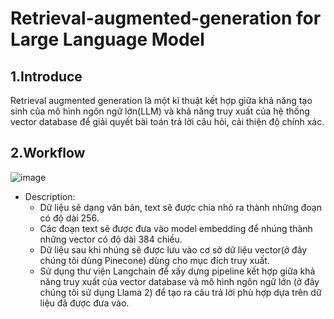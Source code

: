 # Retrieval-augmented-generation for Large Language Model
## 1.Introduce
Retrieval augmented generation là một kĩ thuật kết hợp giữa khả năng tạo sinh của mô hình ngôn ngữ lớn(LLM) và khả năng truy xuất của hệ thống vector database để giải quyết bài toán trả lời câu hỏi, cải thiện độ chính xác.
## 2.Workflow
![image](https://github.com/minhduc2672002/Retrieval-augmented-generation/assets/133132824/87bee34b-db54-4c51-8ae7-eab36288cfd8)
* Description:
  - Dữ liệu sẽ dạng văn bản, text sẽ được chia nhỏ ra thành những đoạn có độ dài 256.
  - Các đoạn text sẽ được đưa vào model embedding để nhúng thành những vector có độ dài 384 chiều.
  - Dữ liệu sau khi nhúng sẽ được lưu vào cơ sở dữ liệu vector(ở đây chúng tôi dùng Pinecone) dùng cho mục đích truy xuất.
  - Sử dụng thư viện Langchain để xấy dựng pipeline kết hợp giữa khả năng truy xuất của vector database và mô hình ngôn ngữ lớn (ở đây chúng tôi sử dụng Llama 2) để tạo ra câu trả lời phù hợp dựa trên dữ liệu đã được đưa vào.
